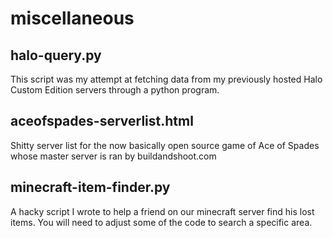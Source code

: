 # miscellaneous

## halo-query.py

This script was my attempt at fetching data from my previously hosted Halo Custom Edition servers through a python program.

## aceofspades-serverlist.html

Shitty server list for the now basically open source game of Ace of Spades whose master server is ran by buildandshoot.com

## minecraft-item-finder.py

A hacky script I wrote to help a friend on our minecraft server find his lost items. You will need to adjust some of the code to search a specific area.
